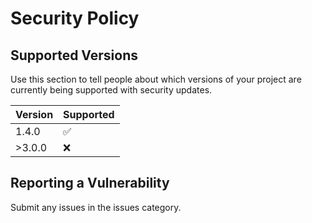 # Security Policy

## Supported Versions

Use this section to tell people about which versions of your project are
currently being supported with security updates.

| Version | Supported          |
| ------- | ------------------ |
| 1.4.0   | :white_check_mark: |
| >3.0.0   | :x:                |

## Reporting a Vulnerability

Submit any issues in the issues category.
